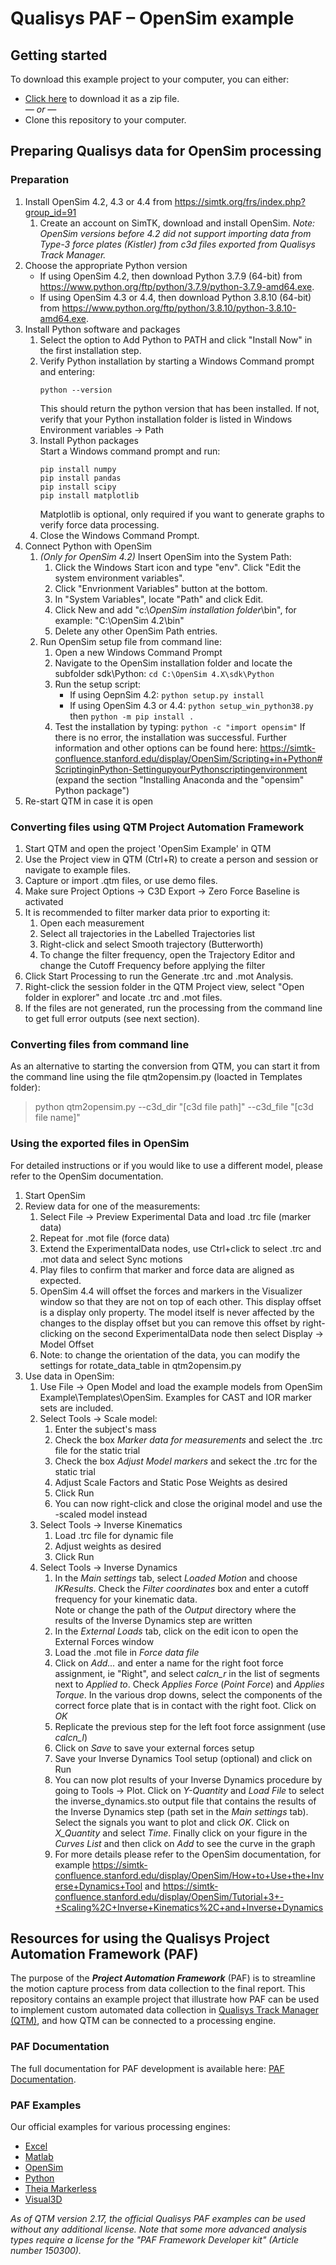 # Qualisys PAF – OpenSim example

## Getting started
To download this example project to your computer, you can either:

* [Click here](https://github.com/qualisys/paf-opensim-example/archive/refs/heads/main.zip) to download it as a zip file.
<br>_— or —_
* Clone this repository to your computer.

## Preparing Qualisys data for OpenSim processing
### Preparation
1. Install OpenSim 4.2, 4.3 or 4.4 from https://simtk.org/frs/index.php?group_id=91
   1. Create an account on SimTK, download and install OpenSim. 
   *Note: OpenSim versions before 4.2 did not support importing data from Type-3 force plates (Kistler) from c3d files exported from Qualisys Track Manager.*
2. Choose the appropriate Python version
   - If using OpenSim 4.2, then download Python 3.7.9 (64-bit) from https://www.python.org/ftp/python/3.7.9/python-3.7.9-amd64.exe.
   - If using OpenSim 4.3 or 4.4, then download Python 3.8.10 (64-bit) from https://www.python.org/ftp/python/3.8.10/python-3.8.10-amd64.exe.
3. Install Python software and packages
   1. Select the option to Add Python to PATH and click "Install Now" in the first installation step.
   2. Verify Python installation by starting a Windows Command prompt and entering:
      ````
      python --version
      ````
      This should return the python version that has been installed. If not, verify that your Python installation folder is listed in Windows Environment variables -> Path
   3. Install Python packages  
      Start a Windows command prompt and run:
      ````
      pip install numpy
      pip install pandas
      pip install scipy
      pip install matplotlib
      ````
      Matplotlib is optional, only required if you want to generate graphs to verify force data processing.
   4. Close the Windows Command Prompt.
3. Connect Python with OpenSim
   1. *(Only for OpenSim 4.2)* Insert OpenSim into the System Path:
      1. Click the Windows Start icon and type "env". Click "Edit the system environment variables".
      2. Click "Envrionment Variables" button at the bottom.
      3. In "System Variables", locate "Path" and click Edit.
      4. Click New and add "c:\\*OpenSim installation folder*\bin", for example: "C:\OpenSim 4.2\bin"
      5. Delete any other OpenSim Path entries.
   2. Run OpenSim setup file from command line:
      1. Open a new Windows Command Prompt
      2. Navigate to the OpenSim installation folder and locate the subfolder sdk\Python:
         `cd C:\OpenSim 4.X\sdk\Python`
      3. Run the setup script:
         - If using OepnSim 4.2: `python setup.py install`
         - If using OpenSim 4.3 or 4.4: `python setup_win_python38.py` then `python -m pip install .`
      4. Test the installation by typing:
         `python -c "import opensim"` 
         If there is no error, the installation was successful.
   Further information and other options can be found here: https://simtk-confluence.stanford.edu/display/OpenSim/Scripting+in+Python#ScriptinginPython-SettingupyourPythonscriptingenvironment (expand the section "Installing Anaconda and the "opensim" Python package")
4. Re-start QTM in case it is open


### Converting files using QTM Project Automation Framework
1. Start QTM and open the project 'OpenSim Example' in QTM
2. Use the Project view in QTM (Ctrl+R) to create a person and session or navigate to example files.
3. Capture or import .qtm files, or use demo files.
4. Make sure Project Options -> C3D Export -> Zero Force Baseline is activated
2. It is recommended to filter marker data prior to exporting it:
   1. Open each measurement
   2. Select all trajectories in the Labelled Trajectories list
   3. Right-click and select Smooth trajectory (Butterworth)
   4. To change the filter frequency, open the Trajectory Editor and change the Cutoff Frequency before applying the filter
3. Click Start Processing to run the Generate .trc and .mot Analysis.
4. Right-click the session folder in the QTM Project view, select "Open folder in explorer" and locate .trc and .mot files.
5. If the files are not generated, run the processing from the command line to get full error outputs (see next section).

### Converting files from command line
As an alternative to starting the conversion from QTM, you can start it from the command line using the file qtm2opensim.py (loacted in Templates folder):
> python qtm2opensim.py --c3d_dir "[c3d file path]" --c3d_file "[c3d file name]"

### Using the exported files in OpenSim
For detailed instructions or if you would like to use a different model, please refer to the OpenSim documentation.
1. Start OpenSim
2. Review data for one of the measurements:
   1. Select File -> Preview Experimental Data and load .trc file (marker data)
   2. Repeat for .mot file (force data)
   3. Extend the ExperimentalData nodes, use Ctrl+click to select .trc and .mot data and select Sync motions
   4. Play files to confirm that marker and force data are aligned as expected.
   5. OpenSim 4.4 will offset the forces and markers in the Visualizer window so that they are not on top of each other. This display offset is a display only property. The model itself is never affected by the changes to the display offset but you can remove this offset by right-clicking on the second ExperimentalData node then select Display -> Model Offset 
   6. Note: to change the orientation of the data, you can modify the settings for rotate_data_table in qtm2opensim.py
3. Use data in OpenSim:
   1. Use File -> Open Model and load the example models from OpenSim Example\Templates\OpenSim. Examples for CAST and IOR marker sets are included.
   2. Select Tools -> Scale model:
      1. Enter the subject's mass
      2. Check the box *Marker data for measurements* and select the .trc file for the static trial
      3. Check the box *Adjust Model markers* and sekect the .trc for the static trial
      4. Adjust Scale Factors and Static Pose Weights as desired
      5. Click Run
      6. You can now right-click and close the original model and use the -scaled model instead
   3. Select Tools -> Inverse Kinematics
      1. Load .trc file for dynamic file
      2. Adjust weights as desired
      3. Click Run
   4. Select Tools -> Inverse Dynamics
      1. In the *Main settings* tab, select *Loaded Motion* and choose *IKResults*. Check the *Filter coordinates* box and enter a cutoff frequency for your kinematic data.  
      Note or change the path of the *Output* directory where the results of the Inverse Dynamics step are written
      2. In the *External Loads* tab, click on the edit icon to open the External Forces window
      3. Load the .mot file in *Force data file*
      4. Click on *Add...* and enter a name for the right foot force assignment, ie "Right", and select *calcn_r* in the list of segments next to *Applied to*. Check *Applies Force* (*Point Force*) and *Applies Torque*. In the various drop downs, select the components of the correct force plate that is in contact with the right foot. Click on *OK*
      5. Replicate the previous step for the left foot force assignment (use *calcn_l*)
      6. Click on *Save* to save your external forces setup
      7. Save your Inverse Dynamics Tool setup (optional) and click on Run
      8. You can now plot results of your Inverse Dynamics procedure by going to Tools -> Plot. Click on *Y-Quantity* and *Load File* to select the inverse_dynamics.sto output file that contains the results of the Inverse Dynamics step (path set in the *Main settings* tab). Select the signals you want to plot and click *OK*. Click on *X_Quantity* and select *Time*. Finally click on your figure in the *Curves List* and then click on *Add* to see the curve in the graph
      9. For more details please refer to the OpenSim documentation, for example https://simtk-confluence.stanford.edu/display/OpenSim/How+to+Use+the+Inverse+Dynamics+Tool and https://simtk-confluence.stanford.edu/display/OpenSim/Tutorial+3+-+Scaling%2C+Inverse+Kinematics%2C+and+Inverse+Dynamics

## Resources for using the Qualisys Project Automation Framework (PAF)

The purpose of the ***Project Automation Framework*** (PAF) is to streamline the motion capture process from data collection to the final report. This repository contains an example project that illustrate how PAF can be used to implement custom automated data collection in [Qualisys Track Manager (QTM)](http://www.qualisys.com/software/qualisys-track-manager/), and how QTM can be connected to a processing engine. 

### PAF Documentation

The full documentation for PAF development is available here: [PAF Documentation](https://github.com/qualisys/paf-documentation).


### PAF Examples

Our official examples for various processing engines:

- [Excel](https://github.com/qualisys/paf-excel-example)
- [Matlab](https://github.com/qualisys/paf-matlab-example)
- [OpenSim](https://github.com/qualisys/paf-opensim-example)
- [Python](https://github.com/qualisys/paf-python-example)
- [Theia Markerless](https://github.com/qualisys/paf-theia-markerless-example)
- [Visual3D](https://github.com/qualisys/paf-visual3d-example)

_As of QTM version 2.17, the official Qualisys PAF examples can be used without any additional license. Note that some more advanced analysis types require a license for the "PAF Framework Developer kit" (Article number 150300)._
